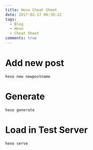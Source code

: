 ```yaml
---
title: Hexo Cheat Sheet
date: 2017-02-17 06:39:12
tags:
  - Blog
  - Hexo
  - Cheat Sheet
comments: true
---
```


<!-- more -->

# Add new post
```
hexo new newpostname
```
# Generate
```
hexo generate
```
# Load in Test Server
```
hexo serve
```

